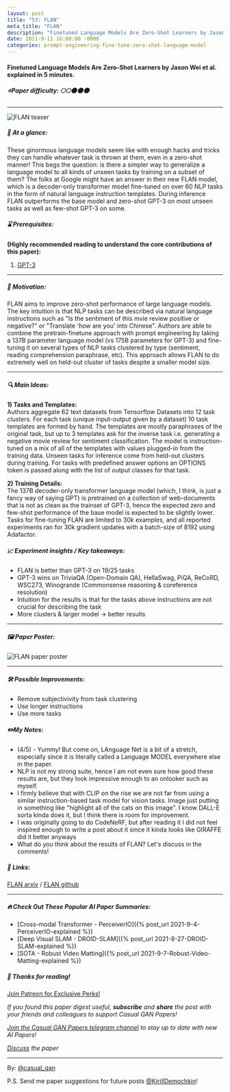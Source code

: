 ```yaml
---
layout: post
title: "53: FLAN"
meta_title: "FLAN"
description: "Finetuned Language Models Are Zero-Shot Learners by Jason Wei et al. explained in 5 minutes."
date: 2021-9-11 16:00:00 -0000
categories: prompt-engineering-fine-tune-zero-shot-language-model
---
```


#### Finetuned Language Models Are Zero-Shot Learners by Jason Wei et al. explained in 5 minutes.

##### ⭐️Paper difficulty: 🌕🌕🌑🌑🌑

***

![FLAN teaser](/assets/images/flan_teaser.png "FLAN Teaser")

##### 🎯 At a glance:

These ginormous language models seem like with enough hacks and tricks they can handle whatever task is thrown at them, even in a zero-shot manner! This begs the question: is there a simpler way to generalize a language model to all kinds of unseen tasks by training on a subset of them? The folks at Google might have an answer in their new FLAN model, which is a decoder-only transformer model fine-tuned on over 60 NLP tasks in the form of natural language instruction templates. During inference FLAN outperforms the base model and zero-shot GPT-3 on most unseen tasks as well as few-shot GPT-3 on some.

##### ⌛️ Prerequisites:

**(Highly recommended reading to understand the core contributions of this paper):**  
1) [GPT-3](https://arxiv.org/abs/2005.14165)

***

##### 🚀 Motivation:

FLAN aims to improve zero-shot performance of large language models. The key intuition is that NLP tasks can be described via natural language instructions such as "Is the sentiment of this mvie review positive or negative?" or "Translate 'how are you' into Chinese". Authors are able to combine the pretrain-finetune approach with prompt engineering by taking a 137B parameter language model (vs 175B parameters for GPT-3) and fine-tuning it on several types of NLP tasks clustered by type (sentiment, reading comprehension paraphrase, etc). This approach allows FLAN to do extremely well on held-out cluster of tasks despite a smaller model size.

***

##### 🔍 Main Ideas:

**1) Tasks and Templates:**  
Authors aggregate 62 text datasets from Tensorflow Datasets into 12 task clusters. For each task (unique input-output given by a dataset) 10 task templates are formed by hand. The templates are mostly paraphrases of the original task, but up to 3 templates ask for the inverse task i.e. generating a negative movie review for sentiment classification. The model is instruction-tuned on a mix of all of the templates with values plugged-in from the training data. Unseen tasks for inference come from held-out clusters during training. For tasks with predefined answer options an OPTIONS token is passed along with the list of output classes for that task.

**2) Training Details:**  
The 137B decoder-only transformer language model (which, I think, is just a fancy way of saying GPT) is pretrained on a collection of web-documents that is not as clean as the trainset of GPT-3, hence the expected zero and few-shot performance of the base model is expected to be slightly lower.  
Tasks for fine-tuning FLAN are limited to 30k examples, and all reported experiments ran for 30k gradient updates with a batch-size of 8192 using Adafactor.
  
##### 📈 Experiment insights / Key takeaways:

- FLAN is better than GPT-3 on 19/25 tasks
- GPT-3 wins on TriviaQA (Open-Domain QA), HellaSwag, PiQA, ReCoRD, WSC273, Winogrande (Commonsense reasoning & coreference resolution)
- Intuition for the results is that for the tasks above instructions are not crucial for describing the task
- More clusters & larger model -> better results

***

##### 🖼️ Paper Poster:

![FLAN paper poster](/assets/images/flan.png "FLAN Paper Poster")

***

##### 🛠 Possible Improvements:

- Remove subjectivivity from task clustering  
- Use longer instructions  
- Use more tasks  

##### ✏️My Notes:

- (4/5) - Yummy! But come on, LAnguage Net is a bit of a stretch, especially since it is literally called a Language MODEL everywhere else in the paper.
- NLP is not my strong suite, hence I am not even sure how good these results are, but they look impressive enough to an onlooker such as myself.
- I firmly believe that with CLIP on the rise we are not far from using a similar instruction-based task model for vision tasks. Image just putting in something like "highlight all of the cats on this image". I know DALL-E sorta kinda does it, but I think there is room for improvement.
- I was originally going to do CodeNeRF, but after reading it I did not feel inspired enough to write a post about it since it kinda looks like GIRAFFE did it better anyways
- What do you think about the results of FLAN? Let's discuss in the comments!

##### 🔗 Links:
[FLAN arxiv](https://arxiv.org/pdf/2109.01652v1.pdf) / [FLAN github](https://github.com/google-research/flan)

***

##### 🔥 Check Out These Popular AI Paper Summaries:
- [Cross-modal Transformer - PerceiverIO]({% post_url 2021-9-4-PerceiverIO-explained %})
- [Deep Visual SLAM - DROID-SLAM]({% post_url 2021-8-27-DROID-SLAM-explained %})
- [SOTA - Robust Video Matting]({% post_url 2021-9-7-Robust-Video-Matting-explained %})

##### 👋 Thanks for reading!
<a href="https://www.patreon.com/bePatron?u=53448948" data-patreon-widget-type="become-patron-button">Join Patreon for Exclusive Perks!</a><script async src="https://c6.patreon.com/becomePatronButton.bundle.js"></script>

*If you found this paper digest useful, **subscribe** and **share** the post with your friends and colleagues to support Casual GAN Papers!*

*[Join the Casual GAN Papers telegram channel](https://t.me/joinchat/KeutnzlvetRkZGZi) to stay up to date with new AI Papers!*

*[Discuss](https://t.me/casual_gans_chat) the paper*

***

By: [@casual_gan](https://t.me/joinchat/KeutnzlvetRkZGZi)

P.S. Send me paper suggestions for future posts
[@KirillDemochkin](mailto:kdemochkin@gmail.com)!
